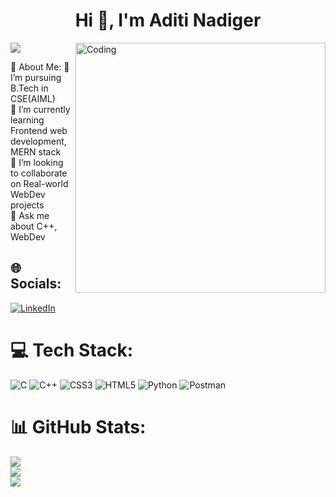 <h1 align="center">Hi 👋, I'm Aditi Nadiger</h1>
<img align="right" alt="Coding" width="400" src="https://res.cloudinary.com/practicaldev/image/fetch/s--2bZIjPGC--/c_limit%2Cf_auto%2Cfl_progressive%2Cq_66%2Cw_880/https://dev-to-uploads.s3.amazonaws.com/i/d4tvukbt5mra37cvwklk.gif">

[![](https://visitcount.itsvg.in/api?id=2514-Aditi&icon=2&color=12)](https://visitcount.itsvg.in)

💫 About Me:
🔭 I’m pursuing B.Tech in CSE(AIML)<br>🌱 I’m currently learning Frontend web development, MERN stack<br>👯 I’m looking to collaborate on Real-world WebDev projects<br>💬 Ask me about C++, WebDev


## 🌐 Socials:
[![LinkedIn](https://img.shields.io/badge/LinkedIn-%230077B5.svg?logo=linkedin&logoColor=white)](https://linkedin.com/in/linkedin.com/in/aditi-nadiger-6a6026265) 

# 💻 Tech Stack:
![C](https://img.shields.io/badge/c-%2300599C.svg?style=for-the-badge&logo=c&logoColor=white) ![C++](https://img.shields.io/badge/c++-%2300599C.svg?style=for-the-badge&logo=c%2B%2B&logoColor=white) ![CSS3](https://img.shields.io/badge/css3-%231572B6.svg?style=for-the-badge&logo=css3&logoColor=white) ![HTML5](https://img.shields.io/badge/html5-%23E34F26.svg?style=for-the-badge&logo=html5&logoColor=white) ![Python](https://img.shields.io/badge/python-3670A0?style=for-the-badge&logo=python&logoColor=ffdd54) ![Postman](https://img.shields.io/badge/Postman-FF6C37?style=for-the-badge&logo=postman&logoColor=white)
# 📊 GitHub Stats:
![](https://github-readme-stats.vercel.app/api?username=2514-Aditi&theme=dark&hide_border=true&include_all_commits=false&count_private=false)<br/>
![](https://github-readme-streak-stats.herokuapp.com/?user=2514-Aditi&theme=dark&hide_border=true)<br/>
![](https://github-readme-stats.vercel.app/api/top-langs/?username=2514-Aditi&theme=dark&hide_border=true&include_all_commits=false&count_private=false&layout=compact)


